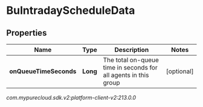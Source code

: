 # BuIntradayScheduleData


## Properties

| Name | Type | Description | Notes |
| ------------ | ------------- | ------------- | ------------- |
| **onQueueTimeSeconds** | **Long** | The total on-queue time in seconds for all agents in this group |  [optional] |




_com.mypurecloud.sdk.v2:platform-client-v2:213.0.0_
